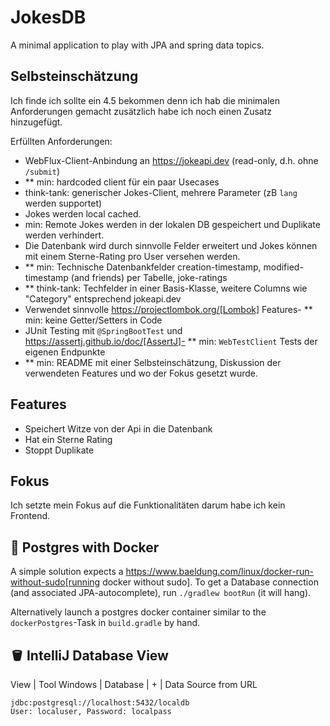 # JokesDB

A minimal application to play with JPA and spring data topics.

## Selbsteinschätzung

Ich finde ich sollte ein 4.5 bekommen denn ich hab die minimalen Anforderungen gemacht zusätzlich habe ich noch einen Zusatz hinzugefügt.

Erfüllten Anforderungen:
- WebFlux-Client-Anbindung an https://jokeapi.dev (read-only, d.h. ohne `/submit`)
- ** min: hardcoded client für ein paar Usecases
- think-tank: generischer Jokes-Client, mehrere Parameter (zB `lang` werden supportet)
- Jokes werden local cached.
- min: Remote Jokes werden in der lokalen DB gespeichert und Duplikate werden verhindert.
- Die Datenbank wird durch sinnvolle Felder erweitert und Jokes können mit einem Sterne-Rating pro User versehen werden.
- ** min: Technische Datenbankfelder creation-timestamp, modified-timestamp (and friends) per Tabelle, joke-ratings
- ** think-tank: Techfelder in einer Basis-Klasse, weitere Columns wie "Category" entsprechend jokeapi.dev
- Verwendet sinnvolle https://projectlombok.org/[Lombok] Features- ** min: keine Getter/Setters in Code
- JUnit Testing mit `@SpringBootTest` und https://assertj.github.io/doc/[AssertJ]- ** min: `WebTestClient` Tests der eigenen Endpunkte
- ** min: README mit einer Selbsteinschätzung, Diskussion der verwendeten Features und wo der Fokus gesetzt wurde.



## Features
- Speichert Witze von der Api in die Datenbank 
- Hat ein Sterne Rating
- Stoppt Duplikate


## Fokus 
Ich setzte mein Fokus auf die Funktionalitäten darum habe ich kein Frontend.


## 🐳 Postgres with Docker

A simple solution expects a https://www.baeldung.com/linux/docker-run-without-sudo[running docker without sudo].
To get a Database connection (and associated JPA-autocomplete), run `./gradlew bootRun` (it will hang).

Alternatively launch a postgres docker container similar to the `dockerPostgres`-Task in `build.gradle` by hand.

## 🪣 IntelliJ Database View

View | Tool Windows | Database | + | Data Source from URL
```
jdbc:postgresql://localhost:5432/localdb
User: localuser, Password: localpass
```
